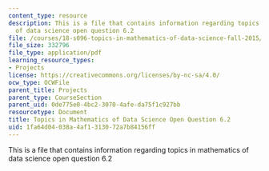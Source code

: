 ```yaml
---
content_type: resource
description: This is a file that contains information regarding topics in mathematics
  of data science open question 6.2
file: /courses/18-s096-topics-in-mathematics-of-data-science-fall-2015/1fa64d04038a4af1313072a7b84156ff_MIT18_S096F15_Open6.2.pdf
file_size: 332796
file_type: application/pdf
learning_resource_types:
- Projects
license: https://creativecommons.org/licenses/by-nc-sa/4.0/
ocw_type: OCWFile
parent_title: Projects
parent_type: CourseSection
parent_uid: 0de775e0-4bc2-3070-4afe-da75f1c927bb
resourcetype: Document
title: Topics in Mathematics of Data Science Open Question 6.2
uid: 1fa64d04-038a-4af1-3130-72a7b84156ff
---
```

This is a file that contains information regarding topics in mathematics of data science open question 6.2